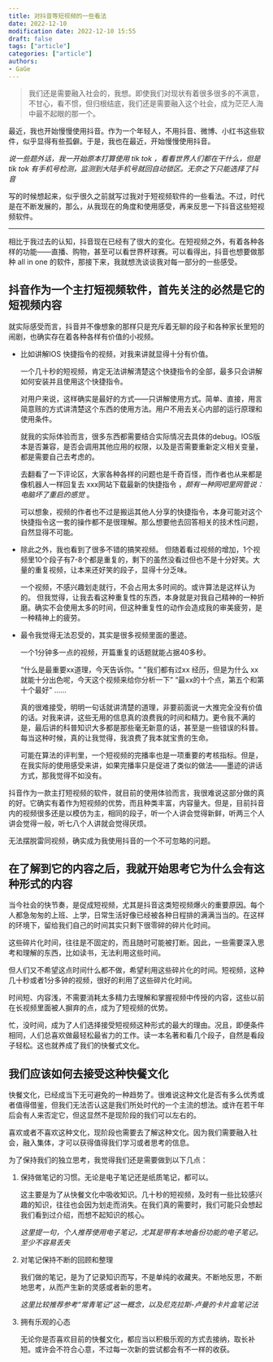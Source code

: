```yaml
---
title: 对抖音等短视频的一些看法
date: 2022-12-10
modification date: 2022-12-10 15:55
draft: false
tags: ["article"]
categories: ["article"]
authors: 
- GaGe
---
```


> 我们还是需要融入社会的，我想。即使我们对现状有着很多很多的不满意，不甘心，看不惯，但归根结底，我们还是需要融入这个社会，成为茫茫人海中最不起眼的那一个。

最近，我也开始慢慢使用抖音。作为一个年轻人，不用抖音、微博、小红书这些软件，似乎显得有些孤僻。于是，我也在最近，开始慢慢使用抖音。

*说一些题外话，我一开始原本打算使用 tik tok ，看看世界人们都在干什么，但是 tik tok 有手机号检测，监测到大陆手机号就回自动锁区。无奈之下只能选择了抖音*

写的时候想起来，似乎很久之前就写过我对于短视频软件的一些看法。不过，时代是在不断发展的，那么，从我现在的角度和使用感受，再来反思一下抖音这些短视频软件。

---

相比于我过去的认知，抖音现在已经有了很大的变化。在短视频之外，有着各种各样的功能——直播、购物，甚至可以看世界杯球赛。可以看得出，抖音也想要做那种 all in one 的软件，那接下来，我就想洗谈谈我对每一部分的一些感受。

## 抖音作为一个主打短视频软件，首先关注的必然是它的短视频内容

就实际感受而言，抖音并不像想象的那样只是充斥着无聊的段子和各种家长里短的闹剧，也确实存在着各种各样有价值的小视频。

- 比如讲解IOS 快捷指令的视频，对我来讲就显得十分有价值。
	
	一个几十秒的短视频，肯定无法讲解清楚这个快捷指令的全部，最多只会讲解如何安装并且使用这个快捷指令。
	
	对用户来说，这样确实是最好的方式——只讲解使用方式。简单、直接，用言简意赅的方式讲清楚这个东西的使用方法。用户不用去关心内部的运行原理和使用条件。
	
	就我的实际体验而言，很多东西都需要结合实际情况去具体的debug。IOS版本是否兼容，是否会调用其他应用的权限，以及是否需要重新定义相关变量，都是需要自己去考虑的。
	
	去翻看了一下评论区，大家各种各样的问题也是千奇百怪，而作者也从来都是像机器人一样回复去 xxx网站下载最新的快捷指令 ，*颇有一种网吧里网管说：电脑坏了重启的感觉* 。
	
	可以想象，视频的作者也不过是搬运其他人分享的快捷指令，本身可能对这个快捷指令这一套的操作都不是很理解。那么想要他去回答相关的技术性问题，自然显得不可能。

- 除此之外，我也看到了很多不错的搞笑视频。
	但随着看过视频的增加，1个视频里10个段子有7-8个都是重复的，剩下的虽然没看过但也不是十分好笑。大量的重复视频，让本来还好笑的段子，显得十分乏味。
	
	一个视频，不感兴趣划走就行，不会占用太多时间的。或许算法是这样认为的。
	但我觉得，让我去看这种重复性的东西，本身就是对我自己精神的一种折磨。确实不会使用太多的时间，但这种重复性的动作会造成我的审美疲劳，是一种精神上的疲劳。

- 最令我觉得无法忍受的，其实是很多视频里面的墨迹。
	
	一个1分钟多一点的视频，开篇重复的话题就能占据40多秒。
	
	“什么是最重要xx道理，今天告诉你。“
	”我们都有过xx 经历，但是为什么 xx 就能十分出色呢，今天这个视频来给你分析一下”
	“最xx的十个点，第五个和第十个最好”
	......
	
	真的很难接受，明明一句话就讲清楚的道理，非要前面说一大推完全没有价值的话。对我来讲，这些无用的信息真的浪费我的时间和精力。更令我不满的是，最后讲的科普知识大多都是那些毫无新意的话，甚至是一些错误的科普。每当这种时候，真的让我觉得，我浪费了我本就宝贵的生命。
	
	可能在算法的评判里，一个短视频的完播率也是一项重要的考核指标。但是，在我实际的使用感受来讲，如果完播率只是促进了类似的做法——墨迹的讲话方式，那我觉得不如没有。

抖音作为一款主打短视频的软件，就目前的使用体验而言，我很难说这部分做的真的好。它确实有着作为短视频的优势，而且种类丰富，内容量大。但是，目前抖音内的视频很多还是以模仿为主，相同的段子，听一个人讲会觉得新鲜，听两三个人讲会觉得一般，听七八个人讲就会觉得厌烦。

无法摆脱雷同视频，确实成为我使用抖音的一个不可忽略的问题。

## 在了解到它的内容之后，我就开始思考它为什么会有这种形式的内容

当今社会的快节奏，是促成短视频，尤其是抖音这类短视频爆火的重要原因。每个人都急匆匆的上班、上学，日常生活好像已经被各种日程排的满满当当的。在这样的环境下，留给我们自己的时间其实只剩下很零碎的碎片化时间。

这些碎片化时间，往往是不固定的，而且随时可能被打断。因此，一些需要深入思考和理解的东西，比如读书，无法利用这些时间。

但人们又不希望这点时间什么都不做，希望利用这些碎片化的时间。短视频，这种几十秒或者1分多钟的视频，很好的利用了这些碎片化时间。

时间短、内容浅，不需要消耗太多精力去理解和掌握视频中传授的内容，这些以前在长视频里面被人摒弃的点，成为了短视频的优势。

忙，没时间，成为了人们选择接受短视频这种形式的最大的理由。况且，即便条件相同，人们总喜欢做最轻松最省力的工作。读一本名著和看几个段子，自然是看段子轻松。这也就养成了我们的快餐式文化。

## 我们应该如何去接受这种快餐文化

快餐文化，已经成当下无可避免的一种趋势了。很难说这种文化是否有多么优秀或者值得借鉴，但我们无法否认这是我们所处时代的一个主流的想法。或许在若干年后会有人来否定它，但这显然不是现阶段的我们可以左右的。

喜欢或者不喜欢这种文化，现阶段也需要去了解这种文化。因为我们需要融入社会，融入集体，才可以获得值得我们学习或者思考的信息。

为了保持我们的独立思考，我觉得我们还是需要做到以下几点：

1. 保持做笔记的习惯。无论是电子笔记还是纸质笔记，都可以。
	
	这主要是为了从快餐文化中吸收知识。几十秒的短视频，及时有一些比较感兴趣的知识，往往也会因为划走而消失。在我们真的需要时，我们可能只会想起我们看到过介绍，而想不起知识的核心。
	
	 *这里提一句，个人推荐使用电子笔记，尤其是带有本地备份功能的电子笔记。至少不容易丢失*

2. 对笔记保持不断的回顾和整理
	
	我们做的笔记，是为了记录知识而写，不是单纯的收藏夹。不断地反思，不断地思考，从而产生新的灵感或者新的思考。
	
	*这里比较推荐参考“常青笔记”这一概念，以及尼克拉斯-卢曼的卡片盒笔记法*

3. 拥有乐观的心态
	
	无论你是否喜欢目前的快餐文化，都应当以积极乐观的方式去接纳，取长补短。或许会不符合心意，不过每一次新的尝试都会有不一样的收获。









